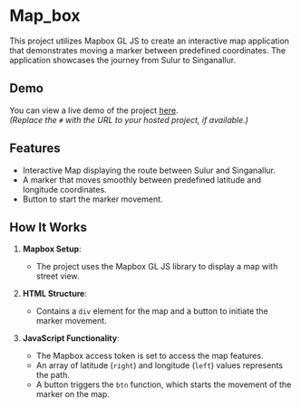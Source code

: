 # Map_box
This project utilizes Mapbox GL JS to create an interactive map application that demonstrates moving a marker between predefined coordinates. The application showcases the journey from Sulur to Singanallur.

## Demo

You can view a live demo of the project [here](#).  
*(Replace the `#` with the URL to your hosted project, if available.)*

## Features

- Interactive Map displaying the route between Sulur and Singanallur.
- A marker that moves smoothly between predefined latitude and longitude coordinates.
- Button to start the marker movement.

## How It Works

1. **Mapbox Setup**:
   - The project uses the Mapbox GL JS library to display a map with street view.

2. **HTML Structure**:
   - Contains a `div` element for the map and a button to initiate the marker movement.

3. **JavaScript Functionality**:
   - The Mapbox access token is set to access the map features.
   - An array of latitude (`right`) and longitude (`left`) values represents the path.
   - A button triggers the `btn` function, which starts the movement of the marker on the map.

